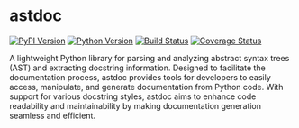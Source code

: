 # astdoc

[![PyPI Version][pypi-v-image]][pypi-v-link]
[![Python Version][python-v-image]][python-v-link]
[![Build Status][GHAction-image]][GHAction-link]
[![Coverage Status][codecov-image]][codecov-link]

A lightweight Python library for parsing and analyzing abstract
syntax trees (AST) and extracting docstring information.
Designed to facilitate the documentation process, astdoc provides
tools for developers to easily access, manipulate, and generate
documentation from Python code. With support for various docstring
styles, astdoc aims to enhance code readability and maintainability
by making documentation generation seamless and efficient.

<!-- Badges -->
[pypi-v-image]: https://img.shields.io/pypi/v/astdoc.svg
[pypi-v-link]: https://pypi.org/project/astdoc/
[python-v-image]: https://img.shields.io/pypi/pyversions/astdoc.svg
[python-v-link]: https://pypi.org/project/astdoc
[GHAction-image]: https://github.com/daizutabi/astdoc/actions/workflows/ci.yml/badge.svg?branch=main&event=push
[GHAction-link]: https://github.com/daizutabi/astdoc/actions?query=event%3Apush+branch%3Amain
[codecov-image]: https://codecov.io/github/daizutabi/astdoc/coverage.svg?branch=main
[codecov-link]: https://codecov.io/github/daizutabi/astdoc?branch=main
